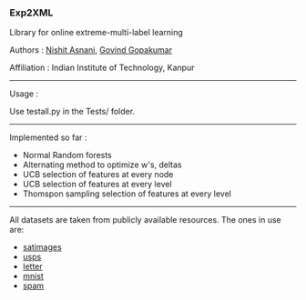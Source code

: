 ### Exp2XML

Library for online extreme-multi-label learning



Authors : [Nishit Asnani](https://github.com/asnani04), [Govind Gopakumar](https://github.com/govg)

Affiliation : Indian Institute of Technology, Kanpur

---

Usage : 

Use testall.py in the Tests/ folder.


---

Implemented so far :

- Normal Random forests
- Alternating method to optimize w's, deltas
- UCB selection of features at every node
- UCB selection of features at every level
- Thomspon sampling selection of features at every level

---

All datasets are taken from publicly available resources. The ones in use are:

- [satimages](https://archive.ics.uci.edu/ml/datasets/Statlog+(Landsat+Satellite))
- [usps](http://statweb.stanford.edu/~tibs/ElemStatLearn/datasets/zip.info.txt)
- [letter](https://archive.ics.uci.edu/ml/datasets/Letter+Recognition)
- [mnist](http://yann.lecun.com/exdb/mnist/)
- [spam](http://statweb.stanford.edu/~tibs/ElemStatLearn/datasets/spam.info.txt)

